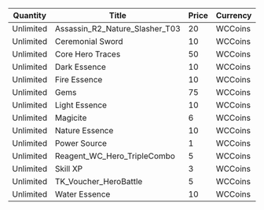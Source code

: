 | Quantity | Title | Price | Currency |  Dev Name |
| -------- | ----- | ----- | -------- |  -------- |
| Unlimited | Assassin_R2_Nature_Slasher_T03 | 20 | WCCoins | WeeklyChallenge.WCStore.14 |
| Unlimited | Ceremonial Sword | 10 | WCCoins | WeeklyChallenge.WCStore.11 |
| Unlimited | Core Hero Traces | 50 | WCCoins | WeeklyChallenge.WCStore.10 |
| Unlimited | Dark Essence | 10 | WCCoins | WeeklyChallenge.WCStore.07 |
| Unlimited | Fire Essence | 10 | WCCoins | WeeklyChallenge.WCStore.03 |
| Unlimited | Gems | 75 | WCCoins | WeeklyChallenge.WCStore.08 |
| Unlimited | Light Essence | 10 | WCCoins | WeeklyChallenge.WCStore.06 |
| Unlimited | Magicite | 6 | WCCoins | WeeklyChallenge.WCStore.09 |
| Unlimited | Nature Essence | 10 | WCCoins | WeeklyChallenge.WCStore.04 |
| Unlimited | Power Source | 1 | WCCoins | WeeklyChallenge.WCStore.01 |
| Unlimited | Reagent_WC_Hero_TripleCombo | 5 | WCCoins | WeeklyChallenge.WCStore.12 |
| Unlimited | Skill XP | 3 | WCCoins | WeeklyChallenge.WCStore.02 |
| Unlimited | TK_Voucher_HeroBattle | 5 | WCCoins | WeeklyChallenge.WCStore.13 |
| Unlimited | Water Essence | 10 | WCCoins | WeeklyChallenge.WCStore.05 |
